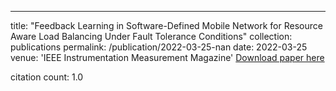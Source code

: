 ---
title: "Feedback Learning in Software-Defined Mobile Network for Resource Aware Load Balancing Under Fault Tolerance Conditions"
collection: publications
permalink: /publication/2022-03-25-nan
date: 2022-03-25
venue: 'IEEE Instrumentation Measurement Magazine'
[Download paper here](https://scholar.google.com/citations?view_op=view_citation&hl=en&user=CCckbEUAAAAJ&cstart=20&pagesize=80&citation_for_view=CCckbEUAAAAJ:KbBQZpvPDL4C)

citation count: 1.0